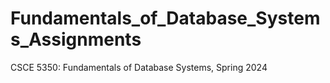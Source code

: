 # Fundamentals_of_Database_Systems_Assignments
CSCE 5350: Fundamentals of Database Systems, Spring 2024

